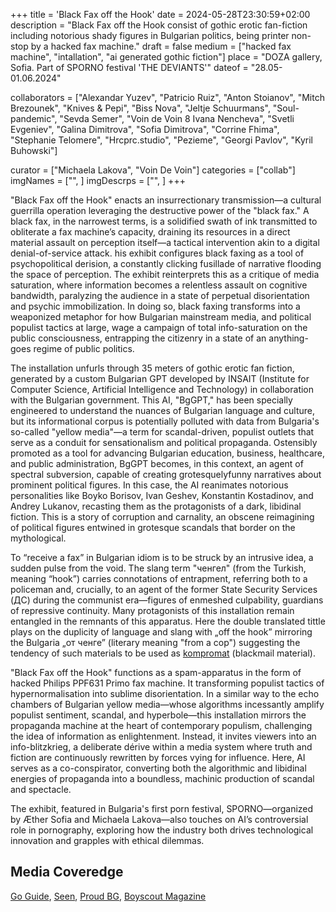 +++
title = 'Black Fax off the Hook'
date = 2024-05-28T23:30:59+02:00
description = "Black Fax off the Hook consist of gothic erotic fan-fiction including notorious shady figures in Bulgarian politics, being printer non-stop by a hacked fax machine."
draft = false
medium = ["hacked fax machine", "intallation", "ai generated gothic fiction"]
place = "DOZA gallery, Sofia. Part of SPORNO festival 'THE DEVIANTS'"
dateof = "28.05-01.06.2024"

collaborators = ["Alexandar Yuzev", "Patricio Ruiz", "Anton Stoianov", "Mitch Brezounek", "Knives & Pepi", "Biss Nova", "Jeltje Schuurmans", "Soul-pandemic", "Sevda Semer", "Voin de Voin 8 Ivana Nencheva", "Svetli Evgeniev", "Galina Dimitrova", "Sofia Dimitrova", "Corrine Fhima", "Stephanie Telomere", "Hrcprc.studio", "Pezieme", "Georgi Pavlov", "Kyril Buhowski"]

curator = ["Michaela Lakova", "Voin De Voin"]
categories = ["collab"]
imgNames = ["", ]
imgDescrps = ["", ]
+++

"Black Fax off the Hook" enacts an insurrectionary transmission—a cultural guerrilla operation leveraging the destructive power of the "black fax." A black fax, in the narrowest terms, is a solidified swath of ink transmitted to obliterate a fax machine’s capacity, draining its resources in a direct material assault on perception itself—a tactical intervention akin to a digital denial-of-service attack. his exhibit configures black faxing as a tool of psychopolitical derision, a constantly clicking fusillade of narrative flooding the space of perception. The exhibit reinterprets this as a critique of media saturation, where information becomes a relentless assault on cognitive bandwidth, paralyzing the audience in a state of perpetual disorientation and psychic immobilization. In doing so, black faxing transforms into a weaponized metaphor for how Bulgarian mainstream media, and political populist tactics at large, wage a campaign of total info-saturation on the public consciousness, entrapping the citizenry in a state of an anything-goes regime of public politics.

The installation unfurls through 35 meters of gothic erotic fan fiction, generated by a custom Bulgarian GPT developed by INSAIT (Institute for Computer Science, Artificial Intelligence and Technology) in collaboration with the Bulgarian government. This AI, "BgGPT," has been specially engineered to understand the nuances of Bulgarian language and culture, but its informational corpus is potentially polluted with data from Bulgaria's so-called "yellow media"—a term for scandal-driven, populist outlets that serve as a conduit for sensationalism and political propaganda. Ostensibly promoted as a tool for advancing Bulgarian education, business, healthcare, and public administration, BgGPT becomes, in this context, an agent of spectral subversion, capable of creating grotesquelyfunny narratives about prominent political figures. In this case, the AI reanimates notorious personalities like Boyko Borisov, Ivan Geshev, Konstantin Kostadinov, and Andrey Lukanov, recasting them as the protagonists of a dark, libidinal fiction. This is a story of corruption and carnality, an obscene reimagining of political figures entwined in grotesque scandals that border on the mythological.

To “receive a fax” in Bulgarian idiom is to be struck by an intrusive idea, a sudden pulse from the void. The slang term "ченгел" (from the Turkish, meaning “hook”) carries connotations of entrapment, referring both to a policeman and, crucially, to an agent of the former State Security Services (ДС) during the communist era—figures of enmeshed culpability, guardians of repressive continuity. Many protagonists of this installation remain entangled in the remnants of this apparatus. Here the double translated tittle plays on the duplicity of language and slang with „off the hook” mirroring the Bulgaria „от ченге” (literary meaning "from a cop") suggesting the tendency of such materials to be used as [kompromat](https://en.wikipedia.org/wiki/Kompromat) (blackmail material).

"Black Fax off the Hook" functions as a spam-apparatus in the form of hacked Philips PPF631 Primo fax machine. It transforming populist tactics of hypernormalisation into sublime disorientation. In a similar way to the echo chambers of Bulgarian yellow media—whose algorithms incessantly amplify populist sentiment, scandal, and hyperbole—this installation mirrors the propaganda machine at the heart of contemporary populism, challenging the idea of information as enlightenment. Instead, it invites viewers into an info-blitzkrieg, a deliberate dérive within a media system where truth and fiction are continuously rewritten by forces vying for influence. Here, AI serves as a co-conspirator, converting both the algorithmic and libidinal energies of propaganda into a boundless, machinic production of scandal and spectacle.

The exhibit, featured in Bulgaria's first porn festival, SPORNO—organized by Æther Sofia and Michaela Lakova—also touches on AI’s controversial role in pornography, exploring how the industry both drives technological innovation and grapples with ethical dilemmas.

## Media Coveredge
[Go Guide](https://goguide.bg/53955-na-sofiya-i-predstoi-parviyat-porno-festival-sporno-sofia-porn-fest/), [Seen](https://seen.bg/article/5-kakvo/2508-sofia-porn-fest-sporno-2024), [Proud BG](https://proud.bg/wae-aether-sofia-obyavyava-parvo-izdanie-na-festivala-sporno/), [Boyscout Magazine](https://boyscoutmag.com/2024/06/sporno-festival-sofia/)